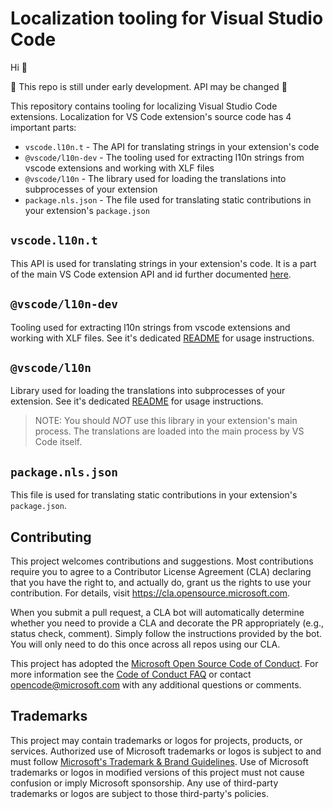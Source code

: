 # Localization tooling for Visual Studio Code

Hi 👋

🚨 This repo is still under early development. API may be changed 🚨

This repository contains tooling for localizing Visual Studio Code extensions. Localization for VS Code extension's source code has 4 important parts:

* `vscode.l10n.t` - The API for translating strings in your extension's code
* `@vscode/l10n-dev` - The tooling used for extracting l10n strings from vscode extensions and working with XLF files
* `@vscode/l10n` - The library used for loading the translations into subprocesses of your extension
* `package.nls.json` - The file used for translating static contributions in your extension's `package.json`

## `vscode.l10n.t`

This API is used for translating strings in your extension's code. It is a part of the main VS Code extension API and id further documented [here](https://code.visualstudio.com/api/references/vscode-api#env).

## `@vscode/l10n-dev`

Tooling used for extracting l10n strings from vscode extensions and working with XLF files. See it's dedicated [README](./l10n-dev) for usage instructions.

## `@vscode/l10n`

Library used for loading the translations into subprocesses of your extension. See it's dedicated [README](./l10n) for usage instructions.

> NOTE: You should _NOT_ use this library in your extension's main process. The translations are loaded into the main process by VS Code itself.

## `package.nls.json`

This file is used for translating static contributions in your extension's `package.json`.

## Contributing

This project welcomes contributions and suggestions.  Most contributions require you to agree to a
Contributor License Agreement (CLA) declaring that you have the right to, and actually do, grant us
the rights to use your contribution. For details, visit https://cla.opensource.microsoft.com.

When you submit a pull request, a CLA bot will automatically determine whether you need to provide
a CLA and decorate the PR appropriately (e.g., status check, comment). Simply follow the instructions
provided by the bot. You will only need to do this once across all repos using our CLA.

This project has adopted the [Microsoft Open Source Code of Conduct](https://opensource.microsoft.com/codeofconduct/).
For more information see the [Code of Conduct FAQ](https://opensource.microsoft.com/codeofconduct/faq/) or
contact [opencode@microsoft.com](mailto:opencode@microsoft.com) with any additional questions or comments.

## Trademarks

This project may contain trademarks or logos for projects, products, or services. Authorized use of Microsoft 
trademarks or logos is subject to and must follow 
[Microsoft's Trademark & Brand Guidelines](https://www.microsoft.com/en-us/legal/intellectualproperty/trademarks/usage/general).
Use of Microsoft trademarks or logos in modified versions of this project must not cause confusion or imply Microsoft sponsorship.
Any use of third-party trademarks or logos are subject to those third-party's policies.
